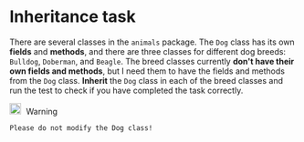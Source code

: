 # Inheritance task
There are several classes in the ``animals`` package. The ``Dog`` class has its own **fields** and **methods**, and there are three classes for different dog breeds: ``Bulldog``, ``Doberman``, and ``Beagle``. The breed classes currently **don't have their own fields and methods**, but I need them to have the fields and methods from the ``Dog`` class.
**Inherit** the ``Dog`` class in each of the breed classes and run the test to check if you have completed the task correctly.

<link rel='stylesheet' href='https://codefinity-content-media.s3.eu-west-1.amazonaws.com/css_custom_styles/joke.css'>
<link rel='stylesheet' href='https://codefinity-content-media.s3.eu-west-1.amazonaws.com/css_custom_styles/TextFormatting.css'>


<div class='joke'>
<div class='joke-content'>
  <div class='joke-header'>
    <img src='https://codefinity-content-media.s3.eu-west-1.amazonaws.com/Java_OOP/warning.png' style='display: inline; height: 20px; width: 20px; margin-right: 5px;'>
    Warning
  </div>
  <div class='joke-text'>

    Please do not modify the Dog class!

  </div>
</div>
</div>
